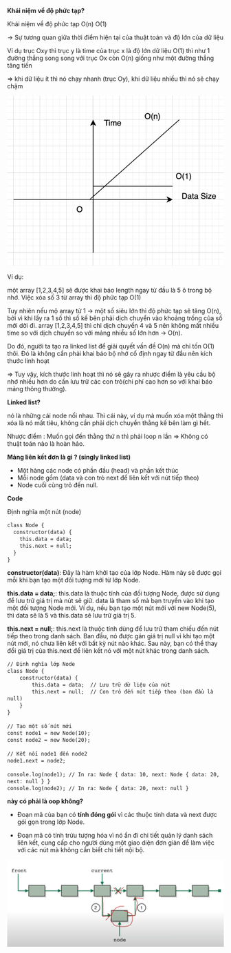 **Khái niệm về độ phức tạp?**

Khái niệm về độ phức tạp O(n) O(1)

-> Sự tương quan giữa thời điểm hiện tại của thuật toán và độ lớn của dữ liệu

Ví dụ trục Oxy thì trục y là time của trục x là độ lớn dữ liệu
O(1) thì như 1 đường thẳng song song với trục Ox
còn O(n) giống như một đường thẳng tăng tiến

=> khi dữ liệu ít thì nó chạy nhanh (trục Oy), khi dữ liệu nhiều thì nó sẽ chạy chậm

![illustration](../images/a2.png)

Ví dụ:

một array [1,2,3,4,5] sẽ được khai báo length ngay từ đầu là 5 ô trong bộ nhớ. Việc xóa số 3 từ array thì độ phức tạp O(1)

Tuy nhiên nếu mộ array từ 1 -> một số siêu lớn thì độ phức tạp sẽ tăng O(n), bởi vì khi lấy ra 1 số thì số kế bên phải dịch chuyển vào khoảng trống của số mới dời đi. array [1,2,3,4,5] thì chỉ dịch chuyển 4 và 5 nên không mất nhiều time so với dịch chuyển so với mảng nhiều số lớn hơn -> O(n).

Do đó, người ta tạo ra linked list để giải quyết vấn đề O(n) mà chỉ tốn O(1) thôi. Đó là không cần phải khai báo bộ nhớ cố định ngay từ đầu nên kích thước linh hoạt

=> Tuy vậy, kích thước linh hoạt thì nó sẽ gây ra nhược điểm là yêu cầu bộ nhớ nhiều hơn do cần lưu trữ các con trỏ(chi phí cao hơn so với khai báo mảng thông thường).

**Linked list?**

nó là những cái node nối nhau. Thì cái này, ví dụ mà muốn xóa một thằng thì xóa là nó mất tiêu, không cần phải dịch chuyển thằng kế bên làm gì hết.

Nhược điểm : Muốn gọi đến thằng thứ n thì phải loop n lần => Không có thuật toán nào là hoàn hảo.

**Mảng liên kết đơn là gì ? (singly linked list)**

- Một hàng các node có phần đầu (head) và phần kết thúc
- Mỗi node gồm (data và con trỏ next để liên kết với nút tiếp theo)
- Node cuối cùng trỏ đến null.

**Code**

Định nghĩa một nút (node)

```
class Node {
  constructor(data) {
    this.data = data;
    this.next = null;
  }
}
```

**constructor(data)**: Đây là hàm khởi tạo của lớp Node. Hàm này sẽ được gọi mỗi khi bạn tạo một đối tượng mới từ lớp Node.

**this.data = data;**: this.data là thuộc tính của đối tượng Node, được sử dụng để lưu trữ giá trị mà nút sẽ giữ. data là tham số mà bạn truyền vào khi tạo một đối tượng Node mới. Ví dụ, nếu bạn tạo một nút mới với new Node(5), thì data sẽ là 5 và this.data sẽ lưu trữ giá trị 5.

**this.next = null;**: this.next là thuộc tính dùng để lưu trữ tham chiếu đến nút tiếp theo trong danh sách. Ban đầu, nó được gán giá trị null vì khi tạo một nút mới, nó chưa liên kết với bất kỳ nút nào khác. Sau này, bạn có thể thay đổi giá trị của this.next để liên kết nó với một nút khác trong danh sách.

```
// Định nghĩa lớp Node
class Node {
    constructor(data) {
        this.data = data;  // Lưu trữ dữ liệu của nút
        this.next = null;  // Con trỏ đến nút tiếp theo (ban đầu là null)
    }
}

// Tạo một số nút mới
const node1 = new Node(10);
const node2 = new Node(20);

// Kết nối node1 đến node2
node1.next = node2;

console.log(node1); // In ra: Node { data: 10, next: Node { data: 20, next: null } }
console.log(node2); // In ra: Node { data: 20, next: null }

```

**này có phải là oop không?**

- Đoạn mã của bạn có **tính đóng gói** vì các thuộc tính data và next được gói gọn trong lớp Node.

- Đoạn mã có tính trừu tượng hóa vì nó ẩn đi chi tiết quản lý danh sách liên kết, cung cấp cho người dùng một giao diện đơn giản để làm việc với các nút mà không cần biết chi tiết nội bộ.

![illustration](../images/a1.png)
